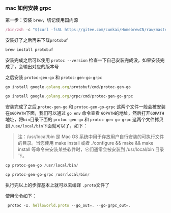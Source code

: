 ### mac 如何安装 grpc

第一步：安装 `brew`，切记使用国内源

```js
/bin/zsh -c "$(curl -fsSL https://gitee.com/cunkai/HomebrewCN/raw/master/Homebrew.sh)"
```

安装好了之后再来下载`protobuf`

```js
brew install protobuf
```

安装完成之后可以使用 `protoc --version` 检查一下自己安装完成没，如果安装完成了，会输出对应的版本号

之后安装 `protoc-gen-go` 和 `protoc-gen-go-grpc`

```js
go install google.golang.org/protobuf/cmd/protoc-gen-go

go install google.golang.org/grpc/cmd/protoc-gen-go-grpc
```

安装完成了之后,`protoc-gen-go` 和 `protoc-gen-go-grpc` 这两个文件一般会被安装在`$GOPATH`下面，我们可以通过 `go env` 命令查看 `GOPATH`的地址，然后打开`GOPATH`地址，将`bin`目录下面的 `protoc-gen-go` 和 `protoc-gen-go-grpc` 这两个文件拷贝到 `/use/local/bin`下面就可以了，如下：

> 注：/usr/local/bin 是 Mac OS 系统中用于存放用户自行安装的可执行文件的目录。当您使用 make install 或者 ./configure && make && make install 等命令来安装某些软件时，它们通常会被安装到 /usr/local/bin 目录下。

```js
cp protoc-gen-go /usr/local/bin/

cp protoc-gen-go-grpc /usr/local/bin/
```

执行完以上的步骤基本上就可以去编译 `.proto`文件了

使用命令如下：

```js
 protoc -I. helloworld.proto --go_out=. --go-grpc_out=.
```
